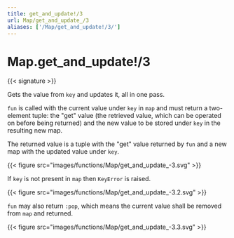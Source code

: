```yaml
---
title: get_and_update!/3
url: Map/get_and_update_/3
aliases: ['/Map/get_and_update!/3/']
---
```


# Map.get_and_update!/3

{{< signature >}}

Gets the value from `key` and updates it, all in one pass.

`fun` is called with the current value under `key` in `map` and must return a two-element tuple: the "get" value (the retrieved value, which can be operated on before being returned) and the new value to be stored under `key` in the resulting new map. 

The returned value is a tuple with the "get" value returned by `fun` and a new map with the updated value under `key`.

{{< figure src="images/functions/Map/get_and_update_-3.svg" >}}

If `key` is not present in `map` then `KeyError` is raised.

{{< figure src="images/functions/Map/get_and_update_-3.2.svg" >}}

`fun` may also return `:pop`, which means the current value shall be removed from `map` and returned.

{{< figure src="images/functions/Map/get_and_update_-3.3.svg" >}}

